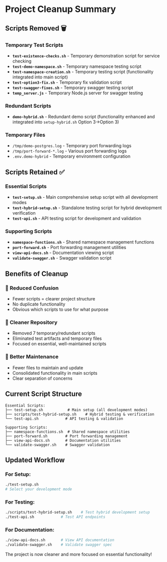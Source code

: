 # Project Cleanup Summary

## Scripts Removed 🗑️

### Temporary Test Scripts
- **`test-existence-checks.sh`** - Temporary demonstration script for service checking
- **`test-demo-namespace.sh`** - Temporary namespace testing script  
- **`test-namespace-creation.sh`** - Temporary testing script (functionality integrated into main script)
- **`test-option3-fix.sh`** - Temporary fix validation script
- **`test-swagger-fixes.sh`** - Temporary swagger testing script
- **`temp_server.js`** - Temporary Node.js server for swagger testing

### Redundant Scripts
- **`demo-hybrid.sh`** - Redundant demo script (functionality enhanced and integrated into `setup-hybrid.sh` Option 3→Option 3)

### Temporary Files
- `/tmp/demo-postgres.log` - Temporary port forwarding logs
- `/tmp/port-forward-*.log` - Various port forwarding logs
- `.env.demo-hybrid` - Temporary environment configuration

## Scripts Retained ✅

### Essential Scripts
- **`test-setup.sh`** - Main comprehensive setup script with all development modes
- **`test-hybrid-setup.sh`** - Standalone testing script for hybrid development verification
- **`test-api.sh`** - API testing script for development and validation

### Supporting Scripts
- **`namespace-functions.sh`** - Shared namespace management functions
- **`port-forward.sh`** - Port forwarding management utilities
- **`view-api-docs.sh`** - Documentation viewing script
- **`validate-swagger.sh`** - Swagger validation script

## Benefits of Cleanup

### 🎯 **Reduced Confusion**
- Fewer scripts = clearer project structure
- No duplicate functionality
- Obvious which scripts to use for what purpose

### 📁 **Cleaner Repository**
- Removed 7 temporary/redundant scripts
- Eliminated test artifacts and temporary files
- Focused on essential, well-maintained scripts

### 🔧 **Better Maintenance**
- Fewer files to maintain and update
- Consolidated functionality in main scripts
- Clear separation of concerns

## Current Script Structure

```
Essential Scripts:
├── test-setup.sh           # Main setup (all development modes)
├── scripts/test-hybrid-setup.sh    # Hybrid testing & verification  
└── test-api.sh            # API testing & validation

Supporting Scripts:
├── namespace-functions.sh  # Shared namespace utilities
├── port-forward.sh        # Port forwarding management
├── view-api-docs.sh       # Documentation utilities
└── validate-swagger.sh    # Swagger validation
```

## Updated Workflow

### For Setup:
```bash
./test-setup.sh
# Select your development mode
```

### For Testing:
```bash
./scripts/test-hybrid-setup.sh    # Test hybrid development setup
./test-api.sh            # Test API endpoints
```

### For Documentation:
```bash
./view-api-docs.sh       # View API documentation
./validate-swagger.sh    # Validate swagger spec
```

The project is now cleaner and more focused on essential functionality!
